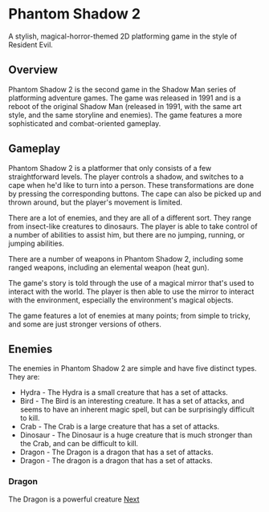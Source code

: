 # Phantom Shadow 2

A stylish, magical-horror-themed 2D platforming game in the style of Resident Evil.

## Overview

Phantom Shadow 2 is the second game in the Shadow Man series of platforming adventure games. The game was released in 1991 and is a reboot of the original Shadow Man (released in 1991, with the same art style, and the same storyline and enemies). The game features a more sophisticated and combat-oriented gameplay.

## Gameplay

Phantom Shadow 2 is a platformer that only consists of a few straightforward levels. The player controls a shadow, and switches to a cape when he'd like to turn into a person. These transformations are done by pressing the corresponding buttons. The cape can also be picked up and thrown around, but the player's movement is limited.

There are a lot of enemies, and they are all of a different sort. They range from insect-like creatures to dinosaurs. The player is able to take control of a number of abilities to assist him, but there are no jumping, running, or jumping abilities.

There are a number of weapons in Phantom Shadow 2, including some ranged weapons, including an elemental weapon (heat gun).

The game's story is told through the use of a magical mirror that's used to interact with the world. The player is then able to use the mirror to interact with the environment, especially the environment's magical objects.

The game features a lot of enemies at many points; from simple to tricky, and some are just stronger versions of others.

## Enemies

The enemies in Phantom Shadow 2 are simple and have five distinct types. They are:

*   Hydra - The Hydra is a small creature that has a set of attacks.
*   Bird - The Bird is an interesting creature. It has a set of attacks, and seems to have an inherent magic spell, but can be surprisingly difficult to kill.
*   Crab - The Crab is a large creature that has a set of attacks.
*   Dinosaur - The Dinosaur is a huge creature that is much stronger than the Crab, and can be difficult to kill.
*   Dragon - The Dragon is a dragon that has a set of attacks.
*   Dragon - The dragon is a dragon that has a set of attacks.

### Dragon

The Dragon is a powerful creature
[Next](133.md)